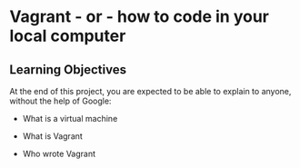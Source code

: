  # Vagrant - or - how to code in your local computer

## Learning Objectives
At the end of this project, you are expected to be able to explain to anyone, without the help of Google:


* What is a virtual machine


* What is Vagrant


* Who wrote Vagrant

